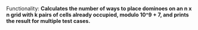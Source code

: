 Functionality: **Calculates the number of ways to place dominoes on an n x n grid with k pairs of cells already occupied, modulo 10^9 + 7, and prints the result for multiple test cases.**